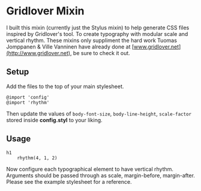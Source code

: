 Gridlover Mixin
===============

I built this mixin (currently just the Stylus mixin) to help generate CSS files inspired by Gridlover's tool. To create typography with modular scale and vertical rhythm. These mixins only suppliment the hard work Tuomas Jomppanen & Ville Vanninen have already done at [www.gridlover.net](http://www.gridlover.net), be sure to check it out.

## Setup

Add the files to the top of your main stylesheet.

	@import 'config'
	@import 'rhythm'

Then update the values of `body-font-size`, `body-line-height`, `scale-factor` stored inside **config.styl** to your liking.

## Usage

	h1
		rhythm(4, 1, 2)

Now configure each typographical element to have vertical rhythm. Arguments should be passed through as scale, margin-before, margin-after. Please see the example stylesheet for a reference.

